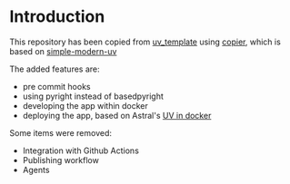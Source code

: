# Introduction

This repository has been copied from [uv_template](https://github.com/marcsusagna/uv_template) using [copier](https://copier.readthedocs.io/en/stable/), which is based on [simple-modern-uv](https://github.com/jlevy/simple-modern-uv)

The added features are:
- pre commit hooks
- using pyright instead of basedpyright
- developing the app within docker
- deploying the app, based on Astral's [UV in docker](https://github.com/astral-sh/uv-docker-example/blob/main/Dockerfile)

Some items were removed:
- Integration with Github Actions
- Publishing workflow
- Agents
